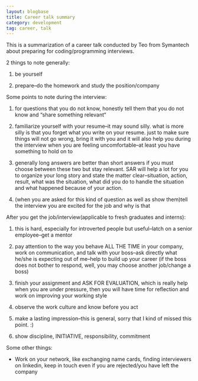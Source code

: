 ```yaml
---
layout: blogbase
title: Career talk summary
category: development
tag: career, talk
---
```

This is a summarization of a career talk conducted by Teo from Symantech about preparing for coding/programming interviews.

2 things to note generally:

1. be yourself

2. prepare–do the homework and study the position/company

 

Some points to note during the interview:

1. for questions that you do not know, honestly tell  them that you do not know and “share something relevant“

2. familiarize yourself with your resume–it may sound silly. what is more silly is that you forget what you write on your resume. just to make sure things will not go wrong, bring it with you and it will also help you during the interview when you are feeling uncomfortable–at least you have something to hold on to

3. generally long answers are better than short answers if you must choose between these two but stay relevant. SAR will help a lot for you to organize your long story and state the matter clear–situation, action, result, what was the situation, what did you do to handle the situation and what happened because of your action.

4. (when you are asked for this kind of question as well as show them)tell the interview you are excited for the job and why is that

 

After you get the job/interview(applicable to fresh graduates and interns):

1. this is hard, especially for introverted people but useful–latch on a senior employee–get a mentor

2. pay attention to the way you behave ALL THE TIME in your company, work on communication, and talk with your boss–ask directly what he/she is expecting out of me–help to build up your career (if the boss does not bother to respond, well, you may choose another job/change a boss)

3. finish your assignment and ASK FOR EVALUATION, which is really help when you are under pressure, then you will have time for reflection and work on improving your working style

4. observe the work culture and know before you act

5. make a lasting impression–this is general, sorry that I kind of missed this point. :)

6. show discipline, INITIATIVE, responsibility, commitment

 

Some other things:

*  Work on your network, like exchanging name cards, finding interviewers on linkedin, keep in touch even if you are rejected/you have left the company
